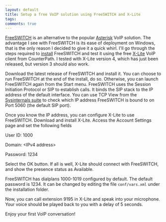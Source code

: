 ```yaml
---
layout: default
title: Setup a free VoIP solution using FreeSWITCH and X-Lite
tags:
comments: true
---
```


[FreeSWITCH](https://freeswitch.com) is an alternative to the popular [Asterisk](https://www.asterisk.org/) VoIP solution. The advantage I see with FreeSWITCH is its ease of deployment on Windows, that is the only reason I decided to give it a quick whirl. I'll go through the steps required to [install](https://freeswitch.org/confluence/display/FREESWITCH/FreeSWITCH+First+Steps) FreeSWITCH and test it using the free [X-Lite](https://www.counterpath.com/x-lite/) VoIP client from CounterPath. I tested with X-Lite version 4, which has just been released, but version 3 should also work.

Download the latest release of FreeSWITCH and install it. You can choose to run FreeSWITCH at the end of the install, do so. Otherwise, you can launch FreeSWITCH again from the Start menu. FreeSWITCH uses the Session Initiation Protocol or SIP to establish calls. It binds the SIP stack to the IP address of the default interface.  You can use TCP View from the [Sysinternals suite](https://docs.microsoft.com/en-us/sysinternals/downloads/sysinternals-suite) to check which IP address FreeSWITCH is bound to on Port 5060 (the default SIP port).

Once you know the IP address, you can configure X-Lite to use FreeSWITCH. Download and install X-Lite. Access the Account Settings page and set the following fields

User ID: 1000

Domain: \<IPv4 address\>

Password: 1234

Select the OK button. If all is well, X-Lite should connect with FreeSWITCH, and show the presence status as Available.

FreeSWITCH has dialplans 1000-1019 configured by default. The default password is 1234. It can be changed by editing the file `conf/vars.xml` under the installation folder.

Now, you can call extension 9195 in X-Lite and speak into your microphone. Your voice should be played back to you with a delay of 5 seconds.

Enjoy your first VoIP conversation!
